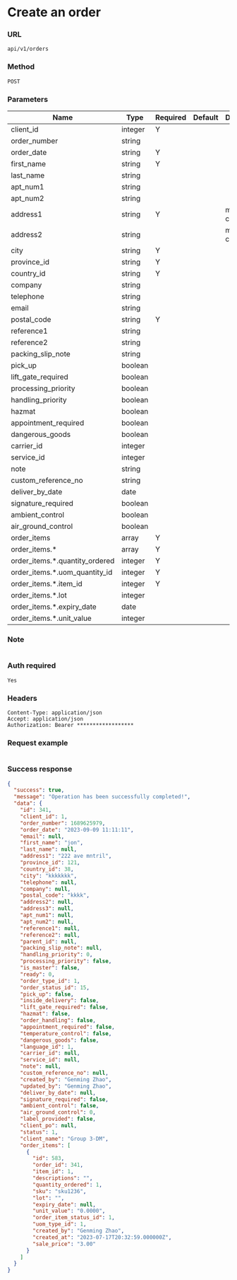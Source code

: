 # Create an order

### URL

```text
api/v1/orders
```

### Method

```text
POST
```

### Parameters

| Name                           | Type    | Required | Default | Description |
|--------------------------------|---------|----------|---------|-------------|
| client_id                      | integer | Y        |         |             |
| order_number                   | string  |          |         |             |
| order_date                     | string  | Y        |         |             |
| first_name                     | string  | Y        |         |             |
| last_name                      | string  |          |         |             |
| apt_num1                       | string  |          |         |             |
| apt_num2                       | string  |          |         |             |
| address1                       | string  | Y        |         |max 35 characters|
| address2                       | string  |          |         |max 35 characters|
| city                           | string  | Y        |         |             |
| province_id                    | string  | Y        |         |             |
| country_id                     | string  | Y        |         |             |
| company                        | string  |          |         |             |
| telephone                      | string  |          |         |             |
| email                          | string  |          |         |             |
| postal_code                    | string  | Y        |         |             |
| reference1                     | string  |          |         |             |
| reference2                     | string  |          |         |             |
| packing_slip_note              | string  |          |         |             |
| pick_up                        | boolean |          |         |             |
| lift_gate_required             | boolean |          |         |             |
| processing_priority            | boolean |          |         |             |
| handling_priority              | boolean |          |         |             |
| hazmat                         | boolean |          |         |             |
| appointment_required           | boolean |          |         |             |
| dangerous_goods                | boolean |          |         |             |
| carrier_id                     | integer |          |         |             |
| service_id                     | integer |          |         |             |
| note                           | string  |          |         |             |
| custom_reference_no            | string  |          |         |             |
| deliver_by_date                | date    |          |         |             |
| signature_required             | boolean |          |         |             |
| ambient_control                | boolean |          |         |             |
| air_ground_control             | boolean |          |         |             |
| order_items                    | array   | Y        |         |             |
| order_items.*                  | array   | Y        |         |             |
| order_items.*.quantity_ordered | integer | Y        |         |             |
| order_items.*.uom_quantity_id  | integer | Y        |         |             |
| order_items.*.item_id          | integer | Y        |         |             |
| order_items.*.lot              | integer |          |         |             |
| order_items.*.expiry_date      | date    |          |         |             |
| order_items.*.unit_value       | integer |          |         |             |

### Note
```text

```

### Auth required

```text
Yes
```

### Headers

```text
Content-Type: application/json
Accept: application/json
Authorization: Bearer ******************
```

### Request example

```json

```

### Success response


```json
{
  "success": true,
  "message": "Operation has been successfully completed!",
  "data": {
    "id": 341,
    "client_id": 1,
    "order_number": 1689625979,
    "order_date": "2023-09-09 11:11:11",
    "email": null,
    "first_name": "jon",
    "last_name": null,
    "address1": "222 ave mntril",
    "province_id": 121,
    "country_id": 38,
    "city": "kkkkkkk",
    "telephone": null,
    "company": null,
    "postal_code": "kkkk",
    "address2": null,
    "address3": null,
    "apt_num1": null,
    "apt_num2": null,
    "reference1": null,
    "reference2": null,
    "parent_id": null,
    "packing_slip_note": null,
    "handling_priority": 0,
    "processing_priority": false,
    "is_master": false,
    "ready": 0,
    "order_type_id": 1,
    "order_status_id": 15,
    "pick_up": false,
    "inside_delivery": false,
    "lift_gate_required": false,
    "hazmat": false,
    "order_handling": false,
    "appointment_required": false,
    "temperature_control": false,
    "dangerous_goods": false,
    "language_id": 1,
    "carrier_id": null,
    "service_id": null,
    "note": null,
    "custom_reference_no": null,
    "created_by": "Genming Zhao",
    "updated_by": "Genming Zhao",
    "deliver_by_date": null,
    "signature_required": false,
    "ambient_control": false,
    "air_ground_control": 0,
    "label_provided": false,
    "client_po": null,
    "status": 1,
    "client_name": "Group 3-DM",
    "order_items": [
      {
        "id": 583,
        "order_id": 341,
        "item_id": 1,
        "descriptions": "",
        "quantity_ordered": 1,
        "sku": "sku1236",
        "lot": "",
        "expiry_date": null,
        "unit_value": "0.0000",
        "order_item_status_id": 1,
        "uom_type_id": 1,
        "created_by": "Genming Zhao",
        "created_at": "2023-07-17T20:32:59.000000Z",
        "sale_price": "3.00"
      }
    ]
  }
}
```
